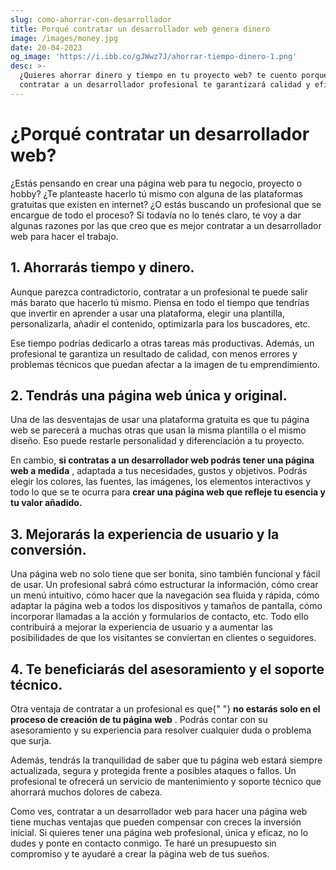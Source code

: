 ```yaml
---
slug: como-ahorrar-con-desarrollador
title: Porqué contratar un desarrollador web genera dinero
image: /images/money.jpg
date: 20-04-2023
og_image: 'https://i.ibb.co/gJWwz7J/ahorrar-tiempo-dinero-1.png'
desc: >-
  ¿Quieres ahorrar dinero y tiempo en tu proyecto web? te cuento porqué
  contratar a un desarrollador profesional te garantizará calidad y eficiencia.
---
```

# ¿Porqué contratar un desarrollador web?

¿Estás pensando en crear una página web para tu negocio, proyecto o hobby? ¿Te
planteaste hacerlo tú mismo con alguna de las plataformas gratuitas que existen
en internet? ¿O estás buscando un profesional que se encargue de todo el
proceso? Si todavía no lo tenés claro, te voy a dar algunas razones por las que
creo que es mejor contratar a un desarrollador web para hacer el trabajo.

## 1\. Ahorrarás tiempo y dinero.

Aunque parezca contradictorio, contratar a un profesional te puede salir más
barato que hacerlo tú mismo. Piensa en todo el tiempo que tendrías que invertir
en aprender a usar una plataforma, elegir una plantilla, personalizarla, añadir
el contenido, optimizarla para los buscadores, etc.

Ese tiempo podrías dedicarlo a otras tareas más productivas. Además, un
profesional te garantiza un resultado de calidad, con menos errores y problemas
técnicos que puedan afectar a la imagen de tu emprendimiento.

## 2\. Tendrás una página web única y original.

Una de las desventajas de usar una plataforma gratuita es que tu página web se
parecerá a muchas otras que usan la misma plantilla o el mismo diseño. Eso puede
restarle personalidad y diferenciación a tu proyecto.

En cambio, **si contratas a un desarrollador web podrás tener una página
web a medida** , adaptada a tus necesidades, gustos y objetivos. Podrás elegir
los colores, las fuentes, las imágenes, los elementos interactivos y todo lo que
se te ocurra para **crear una página web que refleje tu esencia y tu valor
añadido.**

## 3\. Mejorarás la experiencia de usuario y la conversión.

Una página web no solo tiene que ser bonita, sino también funcional y fácil de
usar. Un profesional sabrá cómo estructurar la información, cómo crear un menú
intuitivo, cómo hacer que la navegación sea fluida y rápida, cómo adaptar la
página web a todos los dispositivos y tamaños de pantalla, cómo incorporar
llamadas a la acción y formularios de contacto, etc. Todo ello contribuirá a
mejorar la experiencia de usuario y a aumentar las posibilidades de que los
visitantes se conviertan en clientes o seguidores.

## 4\. Te beneficiarás del asesoramiento y el soporte técnico.

Otra ventaja de contratar a un profesional es que{" "} **no estarás solo en el
proceso de creación de tu página web** . Podrás contar con su asesoramiento y su
experiencia para resolver cualquier duda o problema que surja.

Además, tendrás la tranquilidad de saber que tu página web estará siempre
actualizada, segura y protegida frente a posibles ataques o fallos. Un
profesional te ofrecerá un servicio de mantenimiento y soporte técnico que
ahorrará muchos dolores de cabeza.

Como ves, contratar a un desarrollador web para hacer una página web tiene
muchas ventajas que pueden compensar con creces la inversión inicial. Si quieres
tener una página web profesional, única y eficaz, no lo dudes y ponte en
contacto conmigo. Te haré un presupuesto sin compromiso y te ayudaré a crear la
página web de tus sueños.